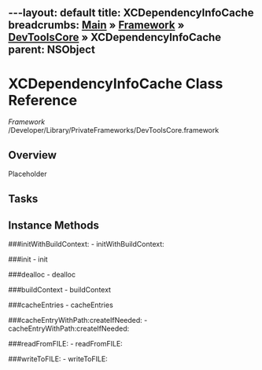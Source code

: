 ---layout: default
title: XCDependencyInfoCache
breadcrumbs: <a href="/index.html">Main</a> &raquo; <a href="/Frameworks.html">Framework</a> &raquo; <a href="/Frameworks/DevToolsCore.html">DevToolsCore</a> &raquo; XCDependencyInfoCache
parent: NSObject 
---
# XCDependencyInfoCache Class Reference

*Framework* /Developer/Library/PrivateFrameworks/DevToolsCore.framework

## Overview

Placeholder

## Tasks

## Instance Methods

<a name="-initWithBuildContext:"></a>
###initWithBuildContext:
    - initWithBuildContext:

<a name="-init"></a>
###init
    - init

<a name="-dealloc"></a>
###dealloc
    - dealloc

<a name="-buildContext"></a>
###buildContext
    - buildContext

<a name="-cacheEntries"></a>
###cacheEntries
    - cacheEntries

<a name="-cacheEntryWithPath:createIfNeeded:"></a>
###cacheEntryWithPath:createIfNeeded:
    - cacheEntryWithPath:createIfNeeded:

<a name="-readFromFILE:"></a>
###readFromFILE:
    - readFromFILE:

<a name="-writeToFILE:"></a>
###writeToFILE:
    - writeToFILE:

